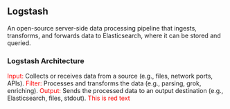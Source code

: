 ## Logstash ##
An open-source server-side data processing pipeline that ingests, transforms, and forwards data to Elasticsearch, where it can be stored and queried.

### Logstash Architecture ###
<span style="color: red;">Input: </span>Collects or receives data from a source (e.g., files, network ports, APIs).
<span style="color: red;">Filter: </span>Processes and transforms the data (e.g., parsing, grok, enriching).
<span style="color: red;">Output: </span>Sends the processed data to an output destination (e.g., Elasticsearch, files, stdout).
<span style="color: red;">This is red text</span>




